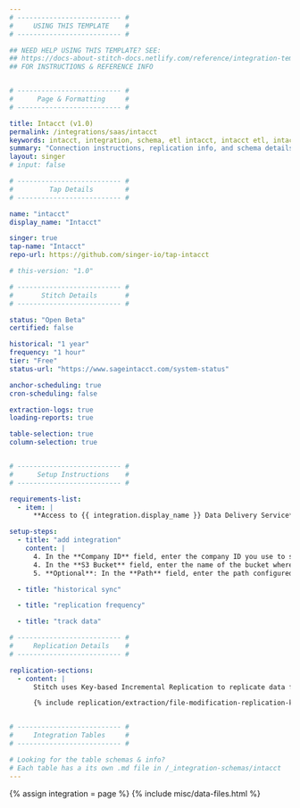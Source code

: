 ```yaml
---
# -------------------------- #
#     USING THIS TEMPLATE    #
# -------------------------- #

## NEED HELP USING THIS TEMPLATE? SEE:
## https://docs-about-stitch-docs.netlify.com/reference/integration-templates/saas/
## FOR INSTRUCTIONS & REFERENCE INFO


# -------------------------- #
#      Page & Formatting     #
# -------------------------- #

title: Intacct (v1.0)
permalink: /integrations/saas/intacct
keywords: intacct, integration, schema, etl intacct, intacct etl, intacct schema
summary: "Connection instructions, replication info, and schema details for Stitch's Intacct integration."
layout: singer
# input: false

# -------------------------- #
#         Tap Details        #
# -------------------------- #

name: "intacct"
display_name: "Intacct"

singer: true 
tap-name: "Intacct"
repo-url: https://github.com/singer-io/tap-intacct

# this-version: "1.0"

# -------------------------- #
#       Stitch Details       #
# -------------------------- #

status: "Open Beta"
certified: false 

historical: "1 year"
frequency: "1 hour"
tier: "Free"
status-url: "https://www.sageintacct.com/system-status"

anchor-scheduling: true
cron-scheduling: false

extraction-logs: true
loading-reports: true

table-selection: true
column-selection: true


# -------------------------- #
#      Setup Instructions    #
# -------------------------- #

requirements-list:
  - item: |
      **Access to {{ integration.display_name }} Data Delivery Service**. Stitch's {{ integration.display_name }} integration currently only replicates data from Amazon S3 buckets used by this {{ integration.display_name }} feature.

setup-steps:
  - title: "add integration"
    content: |
      4. In the **Company ID** field, enter the company ID you use to sign into {{ integration.display_name }}.
      4. In the **S3 Bucket** field, enter the name of the bucket where the {{ integration.display_name }} Data Delivery Service (DDS) outputs data. Enter only the bucket name: No URLs, `https`, or S3 parts. For example: `intacct-stitch-bucket`
      5. **Optional**: In the **Path** field, enter the path configured in {{ integration.display_name }} for use in the S3 bucket.

  - title: "historical sync"

  - title: "replication frequency"

  - title: "track data"

# -------------------------- #
#     Replication Details    #
# -------------------------- #

replication-sections:
  - content: |
      Stitch uses Key-based Incremental Replication to replicate data from {{ integration.display_name }} integrations. To identify new and updated data for replication, Stitch will use file modification timestamps as [Replication Keys]({{ link.replication.rep-keys | prepend: site.baseurl }}) and store them on a per-table basis. This means that only files dumped from a new {{ integration.display_name }} data sync will be selected for replication.

      {% include replication/extraction/file-modification-replication-keys.html %}


# -------------------------- #
#     Integration Tables     #
# -------------------------- #

# Looking for the table schemas & info?
# Each table has a its own .md file in /_integration-schemas/intacct
---
```

{% assign integration = page %}
{% include misc/data-files.html %}